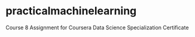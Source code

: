 # practicalmachinelearning
Course 8 Assignment for Coursera Data Science Specialization Certificate
